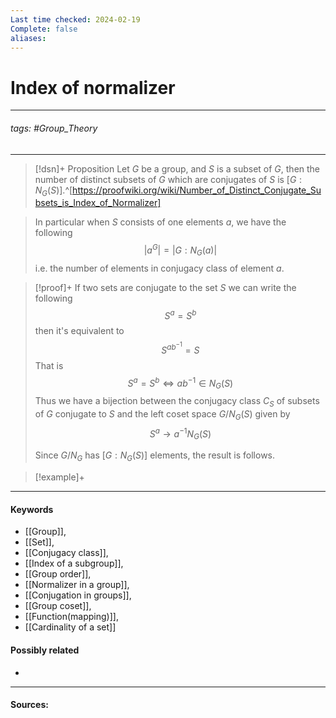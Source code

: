 ```yaml
---
Last time checked: 2024-02-19
Complete: false
aliases:
---
```

# Index of normalizer
***
###### tags: #Group_Theory 
***
>[!dsn]+ Proposition
>Let $G$ be a group, and $S$ is a subset of $G$, then the number of distinct subsets of $G$ which are conjugates of $S$ is $[G:N_{G}(S)]$.^[https://proofwiki.org/wiki/Number_of_Distinct_Conjugate_Subsets_is_Index_of_Normalizer]

>In particular when $S$ consists of one elements $a$, we have the following
>$$|a^{G}|=|G:N_{G}(a)|$$
>i.e. the number of elements in conjugacy class of element $a$.

>[!proof]+
>If two sets are conjugate to the set $S$ we can write the following
>$$S^{a}=S^{b}$$
>then it's equivalent to
>$$S^{ab^{-1}}=S$$
>That is
>$$S^{a}=S^{b}\Longleftrightarrow ab^{-1}\in N_{G}(S)$$
>Thus we have a bijection between the conjugacy class $C_{S}$ of subsets of $G$ conjugate to $S$ and the left coset space $G/N_{G}(S)$ given by
>$$S^{a}\to a^{-1}N_{G}(S)$$
>
>Since $G/N_{G}$ has $[G:N_{G}(S)]$ elements, the result is follows.

>[!example]+
>
***
#### Keywords
- [[Group]],
- [[Set]],
- [[Conjugacy class]],
- [[Index of a subgroup]],
- [[Group order]],
- [[Normalizer in a group]],
- [[Conjugation in groups]],
- [[Group coset]],
- [[Function(mapping)]],
- [[Cardinality of a set]]
#### Possibly related
- 
***
#### Sources: